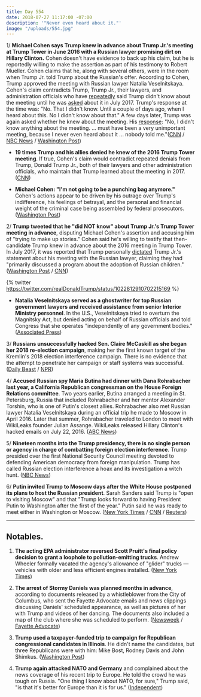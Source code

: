 ```yaml
---
title: Day 554
date: 2018-07-27 11:17:00 -07:00
description: '"Never even heard about it."'
image: "/uploads/554.jpg"
---
```


1/ **Michael Cohen says Trump knew in advance about Trump Jr.'s meeting at Trump Tower in June 2016 with a Russian lawyer promising dirt on Hillary Clinton.** Cohen doesn't have evidence to back up his claim, but he is reportedly willing to make the assertion as part of his testimony to Robert Mueller. Cohen claims that he, along with several others, were in the room when Trump Jr. told Trump about the Russian's offer. According to Cohen, Trump approved the meeting with Russian lawyer Natalia Veselnitskaya. Cohen's claim contradicts Trump, Trump Jr., their lawyers, and administration officials who have [repeatedly](https://whatthefuckjusthappenedtoday.com/2017/07/10/Day-172/#1-donald-trump-jr-met-with-a-kremlin) said Trump didn't know about the meeting until he was [asked](https://www.reuters.com/article/us-usa-trump-interview-highlights-idUSKBN19X34X) about it in July 2017. Trump's response at the time was: "No. That I didn't know. Until a couple of days ago, when I heard about this. No I didn't know about that." A few days later, Trump was again asked whether he knew about the meeting. His [response](https://www.nytimes.com/2017/07/19/us/politics/trump-interview-transcript.html): "No, I didn't know anything about the meeting. ... must have been a very unimportant meeting, because I never even heard about it ... nobody told me."([CNN](https://www.cnn.com/2018/07/26/politics/michael-cohen-donald-trump-june-2016-meeting-knowledge/index.html) / [NBC News](https://www.nbcnews.com/politics/politics-news/cohen-claims-trump-knew-2016-russia-meeting-source-says-n895141) / [Washington Post](https://www.washingtonpost.com/news/politics/wp/2018/07/27/the-trump-tower-meeting-increasing-looks-as-bad-for-trump-as-it-at-first-seemed/?utm_term=.2ce88189a735))

* **19 times Trump and his allies denied he knew of the 2016 Trump Tower meeting**. If true, Cohen's claim would contradict repeated denials from Trump, Donald Trump Jr., both of their lawyers and other administration officials, who maintain that Trump learned about the meeting in 2017. ([CNN](https://www.cnn.com/2018/07/27/politics/trump-denials-trump-tower-2016-meeting/index.html))

* **Michael Cohen: "I'm not going to be a punching bag anymore."** Cohen's actions appear to be driven by his outrage over Trump's indifference, his feelings of betrayal, and the personal and financial weight of the criminal case being assembled by federal prosecutors. ([Washington Post](https://www.washingtonpost.com/politics/im-not-going-to-be-a-punching-bag-anymore-inside-michael-cohens-break-with-trump/2018/07/25/2471797a-9024-11e8-bcd5-9d911c784c38_story.html))

2/ **Trump tweeted that he "did NOT know" about Trump Jr.'s Trump Tower meeting in advance**, disputing Michael Cohen's assertion and accusing him of "trying to make up stories." Cohen said he's willing to testify that then-candidate Trump knew in advance about the 2016 meeting in Trump Tower. In July 2017, it was reported that Trump personally [dictated](https://whatthefuckjusthappenedtoday.com/2017/08/01/day-194/#1-trump-personally-dictated-trump-jr) Trump Jr.'s statement about his meeting with the Russian lawyer, claiming they had "primarily discussed a program about the adoption of Russian children." ([Washington Post](https://www.washingtonpost.com/politics/trump-maintains-not-knowing-in-advance-about-meeting-with-russians-disputing-cohen-claim/2018/07/27/5e18f57a-9143-11e8-bcd5-9d911c784c38_story.html) / [CNN](https://www.cnn.com/2018/07/27/politics/donald-trump-reacts-michael-cohen-mueller/index.html))

{% twitter https://twitter.com/realDonaldTrump/status/1022812910702215169 %}

* **Natalia Veselnitskaya served as a ghostwriter for top Russian government lawyers and received assistance from senior Interior Ministry personnel**. In the U.S., Veselnitskaya tried to overturn the Magnitsky Act, but denied acting on behalf of Russian officials and told Congress that she operates "independently of any government bodies." ([Associated Press](https://apnews.com/4946c3cfaea04ce69a7e5bf2344c4a7a))

3/ **Russians unsuccessfully hacked Sen. Claire McCaskill as she began her 2018 re-election campaign**, making her the first known target of the Kremlin's 2018 election interference campaign. There is no evidence that the attempt to penetrate her campaign or staff systems was successful. ([Daily Beast](https://www.thedailybeast.com/russian-hackers-new-target-a-vulnerable-democratic-senator) / [NPR](https://www.npr.org/2018/07/26/632890327/russians-unsuccessfully-tried-to-hack-computers-of-democratic-sen-claire-mccaski))

4/ **Accused Russian spy Maria Butina had dinner with Dana Rohrabacher last year, a California Republican congressman on the House Foreign Relations committee**. Two years earlier, Butina arranged a meeting in St. Petersburg, Russia that included Rohrabacher and her mentor Alexander Torshin, who is one of Putin's closest allies. Rohrabacher also met Russian lawyer Natalia Veselnitskaya during an official trip he made to Moscow in April 2016. Later that summer, Rohrabacher traveled to London to meet with WikiLeaks founder Julian Assange. WikiLeaks released Hillary Clinton's hacked emails on July 22, 2016. ([ABC News](https://abcnews.go.com/Politics/russia-bistro-bis-calif-congressman-dined-accused-russian/story?id=56839486))

5/ **Nineteen months into the Trump presidency, there is no single person or agency in charge of combatting foreign election interference**. Trump presided over the first National Security Council meeting devoted to defending American democracy from foreign manipulation. Trump has called Russian election interference a hoax and its investigation a witch hunt. ([NBC News](https://www.nbcnews.com/politics/elections/trump-admin-has-no-central-strategy-election-security-no-one-n895256))

6/ **Putin invited Trump to Moscow days after the White House postponed its plans to host the Russian president**. Sarah Sanders said Trump is "open to visiting Moscow" and that "Trump looks forward to having President Putin to Washington after the first of the year." Putin said he was ready to meet either in Washington or Moscow. ([New York Times](https://www.nytimes.com/2018/07/27/world/europe/putin-trump-moscow-meeting.html) / [CNN](https://www.cnn.com/2018/07/27/politics/vladimir-putin-donald-trump-washington-moscow/index.html) / [Reuters](https://www.reuters.com/article/us-safrica-brics-putin-trump/russias-putin-says-he-invited-trump-to-moscow-idUSKBN1KH1K1))

---

## Notables.

1. **The acting EPA administrator reversed Scott Pruitt's final policy decision to grant a loophole to pollution-emitting trucks**. Andrew Wheeler formally vacated the agency's allowance of "glider" trucks — vehicles with older and less efficient engines installed. ([New York Times](https://www.nytimes.com/2018/07/27/climate/wheeler-pruitt-glider-truck-reversal.html))

2. **The arrest of Stormy Daniels was planned months in advance**, according to documents released by a whistleblower from the City of Columbus, who sent the Fayette Advocate emails and news clippings discussing Daniels' scheduled appearance, as well as pictures of her with Trump and videos of her dancing. The documents also included a map of the club where she was scheduled to perform. ([Newsweek](https://www.newsweek.com/stormy-daniels-ohio-arrest-was-planned-whistleblower-claims-1043604) / [Fayette Advocate](http://thefayetteadvocate.com/2018/07/25/whistleblower-provides-emails-that-show-stormy-daniels-arrest-was-pre-planned/))

3. **Trump used a taxpayer-funded trip to campaign for Republican congressional candidates in Illinois**. He didn't name the candidates, but three Republicans were with him: Mike Bost, Rodney Davis and John Shimkus. ([Washington Post](https://www.washingtonpost.com/politics/trump-uses-taxpayer-funded-trip-to-campaign-for-gop-candidates/2018/07/26/5a1a2d3a-9121-11e8-9b0d-749fb254bc3d_story.html?utm_term=.933b9dd4ee4d))

4. **Trump again attacked NATO and Germany** and complained about the news coverage of his recent trip to Europe. He told the crowd he was tough on Russia. "One thing I know about NATO, for sure," Trump said, "is that it's better for Europe than it is for us." ([Independent](https://www.independent.co.uk/news/world/americas/trump-nato-germany-uk-steel-workers-speech-russia-europe-a8466081.html))
